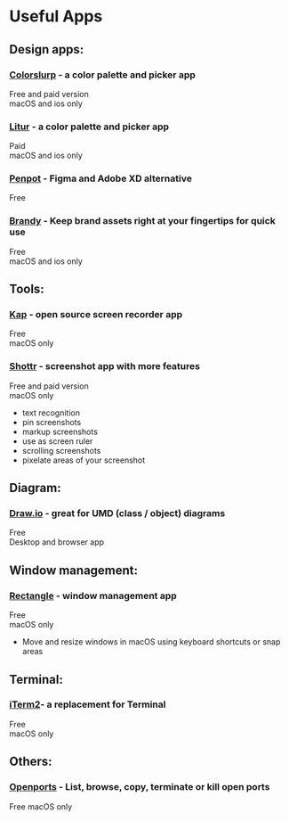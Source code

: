 # Useful Apps

## Design apps:   

### [Colorslurp](https://colorslurp.com/) - a color palette and picker app   
Free and paid version  
macOS and ios only

### [Litur](https://litur.app/) - a color palette and picker app    
Paid   
macOS and ios only

### [Penpot](https://penpot.app/) - Figma and Adobe XD alternative   
Free   

### [Brandy](https://getbrandy.io/) - Keep brand assets right at your fingertips for quick use   
Free   
macOS and ios only


## Tools:

### [Kap](https://getkap.co/) - open source screen recorder app  
Free   
macOS only   

### [Shottr](https://shottr.cc/) - screenshot app with more features  
Free and paid version  
macOS only
- text recognition
- pin screenshots
- markup screenshots
- use as screen ruler
- scrolling screenshots
- pixelate areas of your screenshot

## Diagram:

### [Draw.io](https://www.drawio.com/) - great for UMD (class / object) diagrams
Free  
Desktop and browser app 


## Window management:

### [Rectangle](https://rectangleapp.com/) - window management app   
Free  
macOS only
- Move and resize windows in macOS using keyboard shortcuts or snap areas


## Terminal:   

### [iTerm2](https://iterm2.com/)- a replacement for Terminal   
Free   
macOS only


## Others:
### [Openports](https://openports.app/) - List, browse, copy, terminate or kill open ports   
Free
macOS only